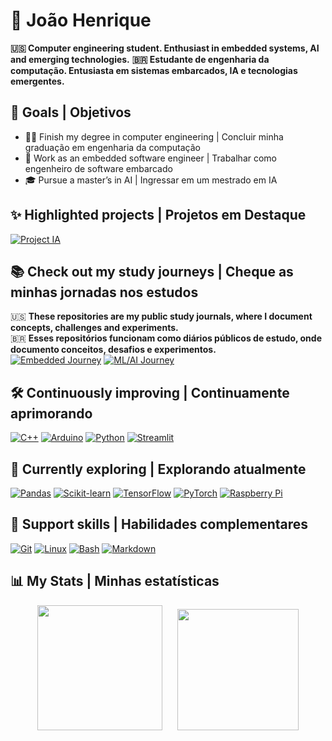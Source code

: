 # 👋 João Henrique
**🇺🇸 Computer engineering student. Enthusiast in embedded systems, AI and emerging technologies.**
**🇧🇷 Estudante de engenharia da computação.   Entusiasta em sistemas embarcados, IA e tecnologias emergentes.**

## 🎯 Goals | Objetivos
* 👨‍🎓 Finish my degree in computer engineering | Concluir minha graduação em engenharia da computação  
* 💼 Work as an embedded software engineer | Trabalhar como engenheiro de software embarcado  
* 🎓 Pursue a master’s in AI | Ingressar em um mestrado em IA

## ✨ Highlighted projects | Projetos em Destaque
[![Project IA](https://github-readme-stats.vercel.app/api/pin/?username=joaohgp-dev&repo=IA-simples-pizza&theme=gotham&hide_border=true)](https://github.com/joaohgp-dev/IA-simples-pizza)

## 📚 Check out my study journeys | Cheque as minhas jornadas nos estudos
🇺🇸 **These repositories are my public study journals, where I document concepts, challenges and experiments.**  
🇧🇷 **Esses repositórios funcionam como diários públicos de estudo, onde documento conceitos, desafios e experimentos.**  
[![Embedded Journey](https://github-readme-stats.vercel.app/api/pin/?username=joaohgp-dev&repo=embedded-journey&description_lines_count=5&theme=gotham&hide_border=true)](https://github.com/joaohgp-dev/embedded-journey)
[![ML/AI Journey](https://github-readme-stats.vercel.app/api/pin/?username=joaohgp-dev&repo=ml-ai-journey&description_lines_count=3&theme=gotham&hide_border=true)](https://github.com/joaohgp-dev/ml-ai-journey)


## 🛠️ Continuously improving | Continuamente aprimorando
[![C++](https://img.shields.io/badge/C%2B%2B-00599C?style=for-the-badge&logo=c%2B%2B&logoColor=white)](https://github.com/Aveek-Saha/GitHub-Profile-Badges)
[![Arduino](https://img.shields.io/badge/Arduino-00878F.svg?style=for-the-badge&logo=Arduino&logoColor=white)](https://github.com/Aveek-Saha/GitHub-Profile-Badges)
[![Python](https://img.shields.io/badge/Python-3776AB.svg?style=for-the-badge&logo=Python&logoColor=white)](https://github.com/Aveek-Saha/GitHub-Profile-Badges)
[![Streamlit](https://img.shields.io/badge/Streamlit-%23FE4B4B.svg?style=for-the-badge&logo=streamlit&logoColor=white)](https://github.com/Ileriayo/markdown-badges)

## 🔭 Currently exploring | Explorando atualmente
[![Pandas](https://img.shields.io/badge/pandas-150458.svg?style=for-the-badge&logo=pandas&logoColor=white)](https://github.com/Aveek-Saha/GitHub-Profile-Badges)
[![Scikit-learn](https://img.shields.io/badge/Scikit--learn-F7931E.svg?style=for-the-badge&logo=scikit-learn&logoColor=white)](https://github.com/Aveek-Saha/GitHub-Profile-Badges)
[![TensorFlow](https://img.shields.io/badge/TensorFlow-FF6F00.svg?style=for-the-badge&logo=TensorFlow&logoColor=white)](https://github.com/Aveek-Saha/GitHub-Profile-Badges)
[![PyTorch](https://img.shields.io/badge/PyTorch-EE4C2C.svg?style=for-the-badge&logo=PyTorch&logoColor=white)](https://github.com/Aveek-Saha/GitHub-Profile-Badges)
[![Raspberry Pi](https://img.shields.io/badge/Raspberry%20Pi-A22846.svg?style=for-the-badge&logo=Raspberry-Pi&logoColor=white)](https://github.com/Aveek-Saha/GitHub-Profile-Badges)

## 🧰 Support skills | Habilidades complementares
[![Git](https://img.shields.io/badge/Git-F05032.svg?style=for-the-badge&logo=Git&logoColor=white)](https://github.com/Aveek-Saha/GitHub-Profile-Badges)
[![Linux](https://img.shields.io/badge/Linux-FCC624.svg?style=for-the-badge&logo=Linux&logoColor=black)](https://github.com/Aveek-Saha/GitHub-Profile-Badges)
[![Bash](https://img.shields.io/badge/GNU%20Bash-4EAA25.svg?style=for-the-badge&logo=GNU-Bash&logoColor=white)](https://github.com/Aveek-Saha/GitHub-Profile-Badges)
[![Markdown](https://img.shields.io/badge/Markdown-000000.svg?style=for-the-badge&logo=Markdown&logoColor=white)](https://github.com/Aveek-Saha/GitHub-Profile-Badges)

## 📊 My Stats | Minhas estatísticas

<div align=center>
    <img height=200 src="https://github-readme-stats.vercel.app/api?username=joaohgp-dev&theme=gotham&hide_border=true" />
    &nbsp;&nbsp;&nbsp;&nbsp;
    <img height=194 src="https://github-readme-stats.vercel.app/api/top-langs?username=joaohgp-dev&theme=gotham&hide_border=true&langs_count=8&card_width=320" />
</div>
